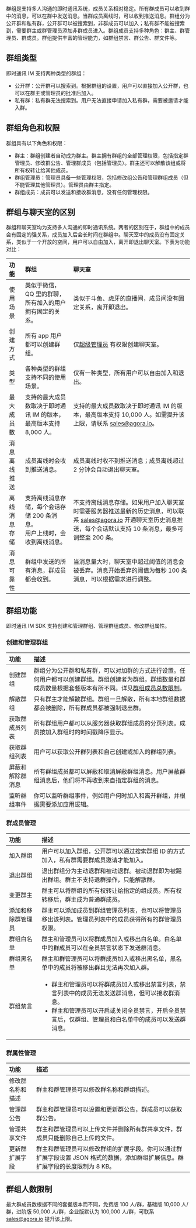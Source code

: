 群组是支持多人沟通的即时通讯系统，成员关系相对稳定。所有群成员可以收到群中的消息，可以在群中发送消息。当群成员离线时，可以收到推送消息。群组分为公开群和私有群，公开群可以被搜索到，非群成员可以加入；私有群不能被搜索到，需要群主或群管理员添加非群成员进入。群组成员支持多种角色：群主、群管理员、群成员。群组提供丰富的管理能力，如群组禁言、群公告、群文件等。

## 群组类型

即时通讯 IM 支持两种类型的群组：

- 公开群：公开群可以搜索到。根据群组的设置，用户可以直接加入公开群，也可以在群主或管理员的批准后加入。
- 私有群：私有群无法搜索到。用户无法直接申请加入私有群，需要被邀请才能入群。

## 群组角色和权限

群组具有以下角色和权限：

- 群主：群组创建者自动成为群主。群主拥有群组的全部管理权限，包括指定群管理员、修改群公告、管理群成员（包括管理员）。群主还可以解散该组或将所有权转让给其他成员。
- 群组管理员：管理员具备一些管理权限，包括修改组公告和管理群组成员（但不能管理其他管理员）。管理员由群主指定。
- 群组成员：成员可以发送和接收群消息，没有任何管理权限。

## 群组与聊天室的区别

群组和聊天室均为支持多人沟通的即时通讯系统。两者的区别在于，群组中的成员会有固定的强关系，成员加入后会长时间在群组中。聊天室中的成员没有固定关系，类似于一个开放的空间，用户可以自由加入，离开即退出聊天室。下表为功能对比：

| 功能         | 群组                                                         | 聊天室                                                       |
| :----------- | :----------------------------------------------------------- | :----------------------------------------------------------- |
| 使用场景     | 类似于微信，QQ 里的群聊，所有加入的用户拥有固定的关系。 | 类似于斗鱼、虎牙的直播间，成员间没有固定关系，离开即退出。  |
| 创建方式 | 所有 app 用户都可以创建群组。   | 仅[超级管理员](./agora_chat_restful_chatroom_superadmin?platform=RESTful) 有权限创建聊天室。  |
| 类型 | 各种类型的群组支持不同的使用场景。 | 仅有一种类型，所有用户可以自由加入和退出。      |
| 最大成员数   | 支持的最大成员数取决于即时通讯 IM 的版本，最高版本支持 8,000 人。        | 支持的最大成员数取决于即时通讯 IM 的版本，最高版本支持 10,000 人。如需提升该上限，请联系 [sales@agora.io](mailto:sales@agora.io)。 |
| 消息离线推送 | 成员离线时会收到推送消息。                                   | 成员离线时收不到推送消息；成员离线超过 2 分钟会自动退出聊天室。                                  |
| 离线消息存储 | 支持离线消息存储，每个会话存储 200 条消息。<br/>用户上线时，会收到离线消息。 | 不支持离线消息存储。如果用户加入聊天室时需要服务器推送最新的历史消息，可以联系 [sales@agora.io](mailto:sales@agora.io) 开通聊天室历史消息推送，每个会话默认支持 10 条消息，最多可调整至 200 条。 |
| 消息可靠性   | 群组中发送的所有消息，群成员都会收到。        | 当消息量大时，聊天室中超过阈值的消息会被丢弃。消息开始丢弃的阈值为每秒 100 条消息，可以根据需求进行调整。 |

## 群组功能

即时通讯 IM SDK 支持创建和管理群组、管理群组成员、修改群组属性。

### 创建和管理群组

| 功能               | 描述                                                         |
| :----------------- | :----------------------------------------------------------- |
| 创建群组           | 群组分为公开群和私有群，可以对加群的方式进行设置。任何用户都可以创建群组。群组创建者为群组。群组数量和群成员数量根据套餐版本有所不同。详见[群组成员总数限制](./agora_chat_limitation)。 |
| 解散群组           | 只有群主才能解散群组。群组一旦解散，所有本地群组数据都会被删除，所有群成员都被强制退出群。 |
| 获取群成员列表     | 所有群组用户都可以从服务器获取群组成员的分页列表。成员按加入群组时的时间戳降序显示。 |
| 获取群组列表       | 用户可以获取公开群列表和自己创建或加入的群组列表。 |
| 屏蔽和解除群消息   | 所有群组成员都可以屏蔽和取消屏蔽群组消息。用户屏蔽群组消息后，他们将不再收到来自指定群组的消息。 |
| 监听群组事件       | 你可以监听群组事件，例如用户何时加入和离开群组，并根据需要添加应用逻辑。 |

### 群成员管理

| 功能                   | 描述          |
| :--------------------- | :---------------------------------- |
| 加入群组           | 用户可以加入群组，公开群可以通过搜索群组 ID 的方式加入，私有群需要群成员邀请才能加入。 |
| 退出群组           | 退出群组分为主动退群和被动退群。被动退群即为被踢出群组。群主不支持退群操作，只能解散群。 |
| 变更群主               | 群主可以将群组的所有权转让给指定的组成员。所有权转移后，群主成为普通群成员。 |
| 添加和移除群管理员 | 群主可以添加成员到群组管理员列表，也可以将管理员移出该列表。管理员列表中的成员获得所有的群管理员权限。 |
| 群组白名单             | 群主和管理员可以将群成员加入或移出白名单。白名单中的群成员可以在全员禁言状态下发送群消息。 |
| 群组黑名单             | 群主和群管理员可以将群成员加入或移出黑名单，黑名单中的成员将被移出群且无法再次加入群。 |
| 群组禁言               | <ul><li>群主和管理员可以将群成员加入或移出禁言列表，禁言列表中的成员无法发送群消息，但可以接收群消息。</li><li>群主和管理员可以开启或关闭全员禁言，开启全员禁言后，仅群组、管理员和白名单中的成员可以发送群消息。</li></ul> |

### 群属性管理

| 功能             | 描述                                                         |
| :--------------- | :----------------------------------------------------------- |
| 修改群名称和描述 | 群主和群管理员可以修改群名称和群组描述。                     |
| 管理群公告           | 群主和群管理员可以设置和更新群公告，群成员可以获取群公告。   |
| 管理共享文件         | 群主和群管理员可以上传文件并删除所有群共享文件，群成员只能删除自己上传的文件。 |
| 更新群扩展字段   | 群主和群管理员可以修改群组的扩展字段。你可以通过群扩展字段设置 JSON 格式的数据，添加群组扩展信息。群扩展字段的长度限制为 8 KB。 |

## 群组人数限制

最大群成员数根据不同的套餐版本而不同，免费版 100 人/群，基础版 10,000 人/群，进阶版 50,000 人/群，企业版默认为 100,000 人/群，可联系 [sales@agora.io](mailto:sales@agora.io) 提升该上限。